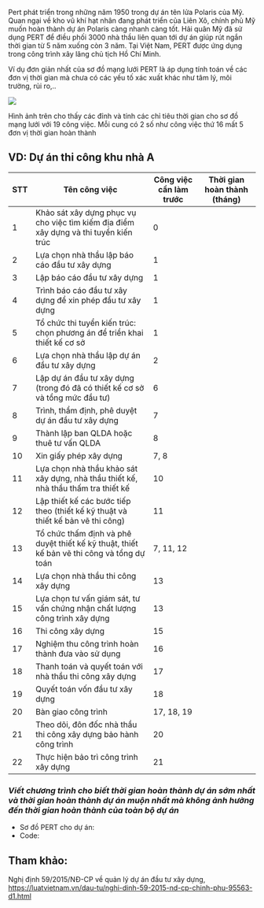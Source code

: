 Pert phát triển trong những năm 1950 trong dự án tên lửa Polaris của Mỹ. Quan ngại về kho vũ khí hạt nhân đang phát triển của Liên Xô, chính phủ Mỹ muốn hoàn thành dự án Polaris càng nhanh càng tốt. Hải quân Mỹ đã sử dụng PERT để điều phối 3000 nhà thầu liên quan tới dự án giúp rút ngắn thời gian từ 5 năm xuống còn 3 năm. Tại Việt Nam, PERT được ứng dụng trong công trình xây lăng chủ tịch Hồ Chí Minh.

Ví dụ đơn giản nhất của sơ đồ mạng lưới PERT là áp dụng tính toán về các đơn vị thời gian mà chưa có các yếu tố xác xuất khác như tâm lý, môi trường, rủi ro,..

![](https://github.com/flightstar/Interview-Algorithm/blob/master/images/Pert_Network_Simple_Excersise.PNG)

Hình ảnh trên cho thấy các đỉnh và tính các chỉ tiêu thời gian cho sơ đồ mạng lưới với 19 công việc. Mỗi cung có 2 số như công việc thứ 16 mất 5 đơn vị thời gian hoàn thành

## VD: Dự án thi công khu nhà A

STT | Tên công việc | Công việc cần làm trước | Thời gian hoàn thành (tháng)
----|---------------|-------------------------|----------------------
1|Khảo sát xây dựng phục vụ cho việc tìm kiếm địa điểm xây dựng và thi tuyển kiến trúc|0|
2|Lựa chọn nhà thầu lập báo cáo đầu tư xây dựng|1|
3|Lập báo cáo đầu tư xây dựng|1|
4|Trình báo cáo đầu tư xây dựng để xin phép đầu tư xây dựng|1|
5|Tổ chức thi tuyển kiến trúc: chọn phương án để triển khai thiết kế cơ sở|1|
6|Lựa chọn nhà thầu lập dự án đầu tư xây dựng|2|
7|Lập dự án đầu tư xây dựng (trong đó đã có thiết kế cơ sở và tổng mức đầu tư)|6|
8|Trình, thẩm định, phê duyệt dự án đầu tư xây dựng|7|
9|Thành lập ban QLDA hoặc thuê tư vấn QLDA|8|
10|Xin giấy phép xây dựng|7, 8|
11|Lựa chọn nhà thầu khảo sát xây dựng, nhà thầu thiết kế, nhà thầu thấm tra thiết kế|10|
12|Lập thiết kế các bước tiếp theo (thiết kế kỹ thuật và thiết kế bản vẽ thi công)|11|
13|Tổ chức thấm định và phê duyệt thiết kế kỹ thuật, thiết kế bản vẽ thi công và tổng dự toán|7, 11, 12|
14|Lựa chọn nhà thầu thi công xây dựng|13|
15|Lựa chọn tư vấn giám sát, tư vấn chứng nhận chất lượng công trình xây dựng|13|
16|Thi công xây dựng|15|
17|Nghiệm thu công trình hoàn thành đưa vào sử dụng|16|
18|Thanh toán và quyết toán với nhà thầu thi công xây dựng|17|
19|Quyết toán vốn đầu tư xây dựng|18|
20|Bàn giao công trình|17, 18, 19|
21|Theo dõi, đôn đốc nhà thầu thi công xây dựng bảo hành công trình|20|
22|Thực hiện bảo trì công trình xây dựng|21|

### _Viết chương trình cho biết thời gian hoàn thành dự án sớm nhất và thời gian hoàn thành dự án muộn nhất mà không ảnh hưởng đến thời gian hoàn thành của toàn bộ dự án_

+ Sơ đồ PERT cho dự án:
+ Code:

## Tham khảo:
Nghị định 59/2015/NĐ-CP về quản lý dự án đầu tư xây dựng, https://luatvietnam.vn/dau-tu/nghi-dinh-59-2015-nd-cp-chinh-phu-95563-d1.html
